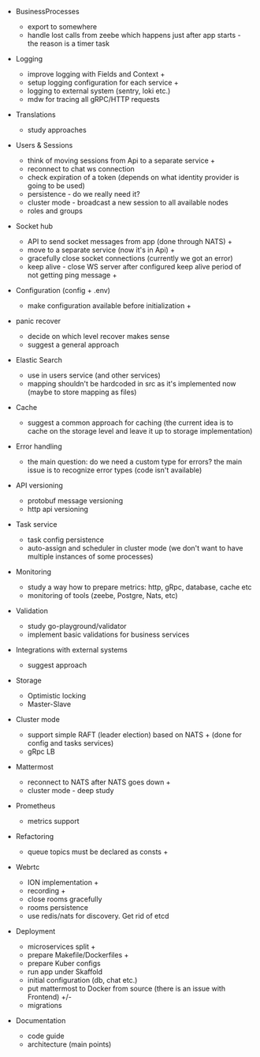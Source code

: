 - BusinessProcesses
    - export to somewhere 
    - handle lost calls from zeebe which happens just after app starts - the reason is a timer task

- Logging
    - improve logging with Fields and Context + 
    - setup logging configuration for each service +
    - logging to external system (sentry, loki etc.)
    - mdw for tracing all gRPC/HTTP requests

- Translations
    - study approaches 

- Users & Sessions
    - think of moving sessions from Api to a separate service + 
    - reconnect to chat ws connection 
    - check expiration of a token (depends on what identity provider is going to be used)
    - persistence - do we really need it?
    - cluster mode - broadcast a new session to all available nodes
    - roles and groups

- Socket hub 
    - API to send socket messages from app (done through NATS) + 
    - move to a separate service (now it's in Api) +
    - gracefully close socket connections (currently we got an error)
    - keep alive - close WS server after configured keep alive period of not getting ping message +

- Configuration (config + .env) 
    - make configuration available before initialization +

- panic recover
    - decide on which level recover makes sense
    - suggest a general approach

- Elastic Search
    - use in users service (and other services)
    - mapping shouldn't be hardcoded in src as it's implemented now (maybe to store mapping as files)

- Cache
    - suggest a common approach for caching (the current idea is to cache on the storage level and leave it up to storage implementation) 

- Error handling
    - the main question: do we need a custom type for errors? the main issue is to recognize error types (code isn't available)
    
- API versioning
    - protobuf message versioning
    - http api versioning

- Task service
    - task config persistence
    - auto-assign and scheduler in cluster mode (we don't want to have multiple instances of some processes)

- Monitoring
    - study a way how to prepare metrics: http, gRpc, database, cache etc
    - monitoring of tools (zeebe, Postgre, Nats, etc)

- Validation 
    - study go-playground/validator
    - implement basic validations for business services
    
- Integrations with external systems
    - suggest approach
    
- Storage
    - Optimistic locking
    - Master-Slave 
    
- Cluster mode 
    - support simple RAFT (leader election) based on NATS +  (done for config and tasks services)
    - gRpc LB
    
- Mattermost
    - reconnect to NATS after NATS goes down +
    - cluster mode - deep study 
    
- Prometheus
    - metrics support

- Refactoring
    - queue topics must be declared as consts + 
    
- Webrtc
    - ION implementation +
    - recording + 
    - close rooms gracefully
    - rooms persistence
    - use redis/nats for discovery. Get rid of etcd

- Deployment
    - microservices split +
    - prepare Makefile/Dockerfiles +
    - prepare Kuber configs 
    - run app under Skaffold
    - initial configuration (db, chat etc.)
    - put mattermost to Docker from source (there is an issue with Frontend) +/-
    - migrations
     
- Documentation
    - code guide
    - architecture (main points)